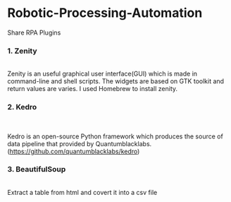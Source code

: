 # Robotic-Processing-Automation
Share RPA Plugins

### 1. Zenity
<br>
Zenity is an useful graphical user interface(GUI) which is made in command-line and shell scripts. 
The widgets are based on GTK toolkit and return values are varies. I used Homebrew to install zenity. 

### 2. Kedro 

<br>

Kedro is an open-source Python framework which produces the source of data pipeline that provided by Quantumblacklabs. 
(https://github.com/quantumblacklabs/kedro)


### 3. BeautifulSoup 
<br>
Extract a table from html and covert it into a csv file 
